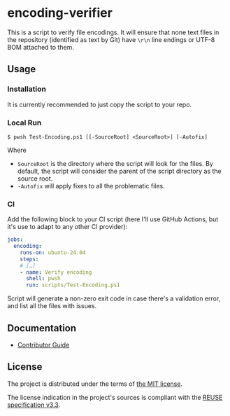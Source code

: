 <!--
SPDX-FileCopyrightText: 2025 Friedrich von Never <friedrich@fornever.me>

SPDX-License-Identifier: MIT
-->

encoding-verifier
=================
This is a script to verify file encodings. It will ensure that none text files in the repository (identified as text by Git) have `\r\n` line endings or UTF-8 BOM attached to them.

Usage
-----
### Installation
It is currently recommended to just copy the script to your repo.

### Local Run
```console
$ pwsh Test-Encoding.ps1 [[-SourceRoot] <SourceRoot>] [-Autofix]
```

Where
- `SourceRoot` is the directory where the script will look for the files. By default, the script will consider the parent of the script directory as the source root.
- `-Autofix` will apply fixes to all the problematic files.

### CI
Add the following block to your CI script (here I'll use GitHub Actions, but it's use to adapt to any other CI provider):
```yaml
jobs:
  encoding:
    runs-on: ubuntu-24.04
    steps:
    # […]
    - name: Verify encoding
      shell: pwsh
      run: scripts/Test-Encoding.ps1
```
Script will generate a non-zero exit code in case there's a validation error, and list all the files with issues.

Documentation
-------------
- [Contributor Guide][docs.contributing]

License
-------
The project is distributed under the terms of [the MIT license][docs.license].

The license indication in the project's sources is compliant with the [REUSE specification v3.3][reuse.spec].

[docs.contributing]: CONTRIBUTING.md
[docs.license]: LICENSE.txt
[reuse.spec]: https://reuse.software/spec-3.3/
